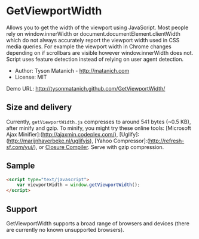 ﻿# GetViewportWidth

Allows you to get the width of the viewport using JavaScript. Most people rely on window.innerWidth or document.documentElement.clientWidth which do not always accurately report the viewport width used in CSS media queries. For example the viewport width in Chrome changes depending on if scrollbars are visible however window.innerWidth does not. Script uses feature detection instead of relying on user agent detection.

* Author: Tyson Matanich - http://matanich.com
* License: MIT

Demo URL: http://tysonmatanich.github.com/GetViewportWidth/

## Size and delivery

Currently, `getViewportWidth.js` compresses to around 541 bytes (~0.5 KB), after minify and gzip. To minify, you might try these online tools: [Microsoft Ajax Minifier]:(http://ajaxmin.codeplex.com/), [Uglify]:(http://marijnhaverbeke.nl/uglifyjs), [Yahoo Compressor]:(http://refresh-sf.com/yui/), or [Closure Compiler](http://closure-compiler.appspot.com/home). Serve with gzip compression.

## Sample


```html
<script type="text/javascript">
	var viewportWidth = window.getViewportWidth();
</script>
```

## Support

GetViewportWidth supports a broad range of browsers and devices (there are currently no known unsupported browsers).